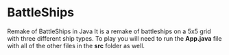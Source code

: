 # BattleShips
Remake of BattleShips in Java
It is a remake of battleships on a 5x5 grid with three different ship types.
To play you will need to run the **App.java** file with all of the other files in the **src** folder as well.
